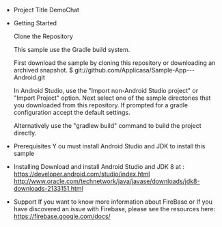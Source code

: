 * Project Title
	DemoChat
	
* Getting Started

	Clone the Repository

	This sample use the Gradle build system.

	First download the sample by cloning this repository or downloading an archived snapshot.
	$ git://github.com/Applicasa/Sample-App---Android.git

	In Android Studio, use the "Import non-Android Studio project" or "Import Project" option. Next select one of the sample directories that you downloaded from this repository. If prompted for a gradle configuration accept the default settings.

	Alternatively use the "gradlew build" command to build the project directly.

* Prerequisites
Y	ou must install Android Studio and JDK to install this sample

* Installing
	Download and install Android Studio and JDK 8 at : 
	https://developer.android.com/studio/index.html
	http://www.oracle.com/technetwork/java/javase/downloads/jdk8-downloads-2133151.html

* Support
	If you want to know more information about FireBase or If you have discovered an issue with Firebase, please see the resources here: https://firebase.google.com/docs/